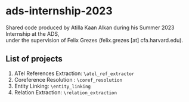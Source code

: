 # ads-internship-2023
Shared code produced by Atilla Kaan Alkan during his Summer 2023 Internship at the ADS,  
under the supervision of Felix Grezes (felix.grezes [at] cfa.harvard.edu).

## List of projects
1. ATel References Extraction: `\atel_ref_extractor`
2. Coreference Resolution : `\coref_resolution`
3. Entity Linking: `\entity_linking`
4. Relation Extraction: `\relation_extraction`
